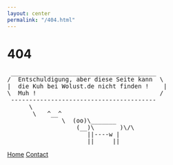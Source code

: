 ```yaml
---
layout: center
permalink: "/404.html"
---
```


# 404
 <pre>
 ________________________________________
/  Entschuldigung, aber diese Seite kann  \
|  die Kuh bei Wolust.de nicht finden !    |
\  Muh !                                  /
 ----------------------------------------
      \      
       \   ^__^
               \  (oo)\_______
                   (__)\       )\/\
                      ||----w |
                      ||     ||
</pre> 
<div class="mt3">
  <a href="{{ site.baseurl }}/" class="button button-blue button-big">Home</a>
  <a href="{{ site.baseurl }}/contact/" class="button button-blue button-big">Contact</a>
</div>
